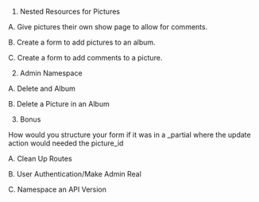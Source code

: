 1. Nested Resources for Pictures

A. Give pictures their own show page to allow for comments.

B. Create a form to add pictures to an album.

C. Create a form to add comments to a picture.

2. Admin Namespace

A. Delete and Album

B. Delete a Picture in an Album

3. Bonus

How would you structure your form if it was in a _partial where the update action would needed the picture_id

A. Clean Up Routes

B. User Authentication/Make Admin Real

C. Namespace an API Version